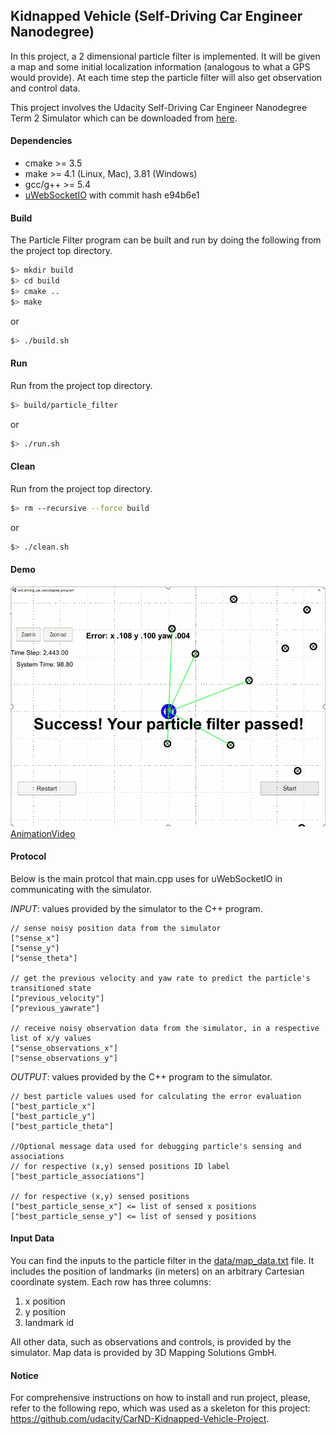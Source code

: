 ## Kidnapped Vehicle (Self-Driving Car Engineer Nanodegree)

In this project, a 2 dimensional particle filter is implemented. It will be given a map and some initial localization information 
(analogous to what a GPS would provide). At each time step the particle filter will also get observation and control data. 

This project involves the Udacity Self-Driving Car Engineer Nanodegree Term 2 Simulator which can be downloaded from [here](https://github.com/udacity/self-driving-car-sim/releases).


#### Dependencies

* cmake >= 3.5
* make >= 4.1 (Linux, Mac), 3.81 (Windows)
* gcc/g++ >= 5.4
* [uWebSocketIO](https://github.com/uWebSockets/uWebSockets) with commit hash e94b6e1


#### Build
The Particle Filter program can be built and run by doing the following from the project top directory.

```bash
$> mkdir build
$> cd build
$> cmake ..
$> make
```
or
```bash
$> ./build.sh
```

#### Run
Run from the project top directory.

```bash
$> build/particle_filter
```
or
```bash
$> ./run.sh
```

#### Clean
Run from the project top directory.

```bash
$> rm --recursive --force build
```
or
```bash
$> ./clean.sh
```

#### Demo
![ANIMATION](./WritupRes/Animation.PNG)
[AnimationVideo](https://yadi.sk/d/XFUwxDfGk2jGbA/KidnappedVehicleProject_RD.mp4)


#### Protocol
Below is the main protcol that main.cpp uses for uWebSocketIO in communicating with the simulator.


*INPUT*: values provided by the simulator to the C++ program.
```
// sense noisy position data from the simulator
["sense_x"] 
["sense_y"] 
["sense_theta"] 

// get the previous velocity and yaw rate to predict the particle's transitioned state
["previous_velocity"]
["previous_yawrate"]

// receive noisy observation data from the simulator, in a respective list of x/y values
["sense_observations_x"] 
["sense_observations_y"] 
```

*OUTPUT*: values provided by the C++ program to the simulator.
```
// best particle values used for calculating the error evaluation
["best_particle_x"]
["best_particle_y"]
["best_particle_theta"] 

//Optional message data used for debugging particle's sensing and associations
// for respective (x,y) sensed positions ID label 
["best_particle_associations"]

// for respective (x,y) sensed positions
["best_particle_sense_x"] <= list of sensed x positions
["best_particle_sense_y"] <= list of sensed y positions
```

#### Input Data
You can find the inputs to the particle filter in the [data/map_data.txt](./data/map_data.txt) file. 
It includes the position of landmarks (in meters) on an arbitrary Cartesian coordinate system. Each row has three columns:
1. x position
2. y position
3. landmark id

All other data, such as observations and controls, is provided by the simulator. Map data is provided by 3D Mapping Solutions GmbH.


#### Notice
For comprehensive instructions on how to install and run project, please, refer to the following repo, which was used as a skeleton for this project: https://github.com/udacity/CarND-Kidnapped-Vehicle-Project.
